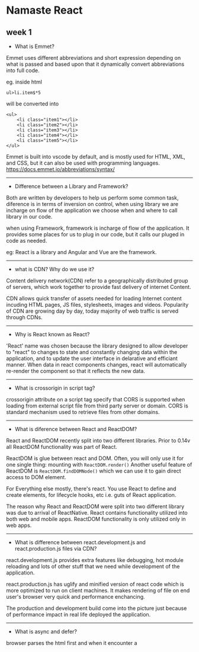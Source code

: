 
# Namaste React

## week 1

- What is Emmet?

Emmet uses different abbreviations and short expression depending on what is passed and based upon that it dynamically convert abbreviations into full code.

eg. inside html 
```
ul>li.item$*5
``` 
will be converted into 
```
<ul>
    <li class="item1"></li>
    <li class="item2"></li>
    <li class="item3"></li>
    <li class="item4"></li>
    <li class="item5"></li>
</ul> 
```
Emmet is built into vscode by default, and is mostly used for HTML, XML, and CSS, but it can also be used with programming languages.
https://docs.emmet.io/abbreviations/syntax/

---
- Difference between a Library and Framework?

Both are written by developers to help us perform some common task, diference is in terms of 
inversion on control, when using library we are incharge on flow of the application we choose when and where to call
library in our code.

when using Framework, framework is incharge of flow of the application. It provides some places for us to plug in our code, 
but it calls our pluged in code as needed.

eg: React is a library and Angular and Vue are the framework.

---
- what is CDN? Why do we use it?

Content delivery network(CDN) refer to a geographically distributed group of servers, which work together to provide 
fast delivery of internet Content.

CDN allows quick transfer of assets needed for loading Internet content incuding HTML pages, JS files, stylesheets, images and videos.
Popularity of CDN are growing day by day, today majority of web traffic is served through CDNs.

---
- Why is React known as React?

'React' name was chosen because the library designed to allow developer to "react" to changes to state and constantly changing data within the application, and to update the user interface in 
delarative and efficiant manner.
When data in react components changes, react will automatically re-render the component so that it reflects the new data.

---
- What is crossorigin in script tag?

crossorigin attribute on a script tag specify that CORS is supported when loading from external script file 
from third party server or domain. CORS is standard mechanism  used to retrieve files from other domains.

---
- What is diference between React and ReactDOM?

React and ReactDOM recently split into two different libraries. Prior to 0.14v all ReactDOM functionality was part of React.

ReactDOM is glue between react and DOM. Often, you will only use it for one single thing: mounting with ``ReactDOM.render()``
Another useful feature of ReactDOM is ``ReactDOM.findDOMNode()`` which we can use it to gain direct access to DOM element.

For Everything else mostly, there's react. You use React to define and create elements, for lifecycle hooks, etc i.e. guts of React application.

The reason why React and ReactDOM were split into two different library was  due to arrival of ReactNative.
React contains functionality utilized into both web and mobile apps. ReactDOM functionality is only utilized only in web apps.

---
- What is difference between react.development.js and react.production.js files via CDN?

react.development.js provides extra features like debugging, hot module reloading and lots of other stuff 
that we need while development of the application.

react.production.js has uglify and  minified version of react code which is more optimized to run on client machines. It makes  rendering of file on end user's browser very quick and performance enchancing.
 
 The production and development build come into the picture just because of performance impact in real life deployed the application.

---
- What is async and defer? 

browser parses the html first and when it encounter a <script> tag its pauses parsing html and fetches the script from the internet 
and executes it then and there.

when <script> tag has a asynch attribute its fetches the script asynchronusly parallel to html parcing and when these are fethes html parsing stops and  executes it then html parsing start again,
but you might to be carefull if you have dependent scripts to be fecthed because asynch attribute does not guarantee any order.

in case of defer attribute html parsing goes and script are fectched in parallel and these script are only executed when the html parsing is complete.

---

- what is rel stylesheet in html e.g. 
``<link rel="stylesheet" href="index.css" />`` ?

The required rel attribute specifies the relationship between the current document and the linked document/resource.

---


